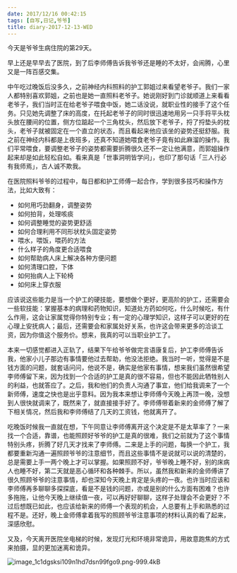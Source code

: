 ```yaml
---
date: 2017/12/16 00:42:15
tags: [自写,日记,爷爷]
title: diary-2017-12-13-WED
---
```


今天是爷爷生病住院的第29天。

早上还是早早去了医院，到了后李师傅告诉我爷爷还是睡的不太好，会闹腾，心里又是一阵百感交集。

中午吃过晚饭后没多久，之前神经内科照料的护工郭姐过来看望老爷子。我们一家人都特别喜欢郭姐，之前也是她一直照料老爷子。她说刚好到门诊就顺道上来看看老爷子，我们当时正在给老爷子喂食中饭，她二话没说，就职业性的接手了这个任务。只见她先调整了床的高度，在托起老爷子的同时很迅速地用另一只手将平头枕头放在腰间的位置，侧方位踮起一个三角枕头，然后放下老爷子，捋了捋垫头的枕头，老爷子就被固定在一个直立的状态，而且看起来他应该坐的姿势还挺舒服。我之前在神经内科都是上夜班多，还真不知道她喂食老爷子竟有如此麻溜的操作。我们平常喂食，要调整老爷子的姿势都需要折腾很久还不一定让他满意，而郭姐操作起来却是如此轻松自如。看来真是「世事洞明皆学问」，也印了那句话「三人行必有我师焉」，古人诚不欺我。

在医院照料爷爷的过程中，每日都和护工师傅一起合作，学到很多技巧和操作方法，比如大致有：

- 如何用巧劲翻身，调整姿势
- 如何拍背，处理咳痰
- 如何调整睡觉的姿势更舒适
- 如何合理利用不同形状枕头固定姿势
- 喂水，喂饭，喂药的方法
- 什么样子的角度更合适喂食
- 如何帮助病人床上解决各种方便问题
- 如何清理口腔，下体
- 如何抬病人上下轮椅
- 如何床上穿衣服

应该说这些能力是当一个护工的硬技能，要想做个更好，更高阶的护工，还需要会一些软技能：掌握基本的病理和药物知识，知道处方药如何吃，什么时候吃，有什么作用，这会让家属觉得你特别专业；有一定的心理学知识，这样子可以更好的在心理上安抚病人；最后，还需要会和家属处好关系，也许这会带来更多的洽谈工资，因为你值这个服务价。想来，我真的可以当职业护工了。

本来一切感觉都进入正轨了，结果下午给爷爷做完言语康复后，护工李师傅告诉我，他家小儿子那边有事情要他过去帮助，他没法拒绝。我当时一听，觉得是不是钱方面的问题，就套话问问，他说不是，确实是他家有事情，想来我们虽然很希望李师傅留下来，因为找到一个合适的护工是真的很不容易，但也不能因此牺牲别人的利益，也就答应了。之后，我和他们的负责人沟通了事宜，他们给我调来了一个新师傅，速度之快也是出乎意料。因为我本来想让李师傅今天晚上再顶一晚，没想到人很快就调来了，既然来了，就直接接手好了。李师傅带着新来的金师傅了解了下相关情况，然后我和李师傅结了几天的工资钱，他就离开了。

吃晚饭时候我一直就在想，下午同意让李师傅离开这个决定是不是太草率了？一来找一个合适，靠谱，也能照顾好爷爷的护工是真的很难，我们之前就为了这个事情特别头疼，折腾了好几天才找来了李师傅。二来是上手的问题，每换一个护工，我都要重新沟通一遍照顾爷爷的注意细节，而且这些事情不是说就可以说的清楚的，总是需要上手一两个晚上才可以掌握。如果照顾不好，爷爷晚上睡不好，别的床病人也睡不好，第二天就是恶心循环和各种棘手。所以，虽然我和新来的金师傅讲了很久照顾爷爷的注意事情，却也深知今天晚上肯定是头疼的一夜。也许当时应该和李师傅再多聊聊多探探底，看是不是钱的问题，亦或是别的什么方面有困难？也许多拖拖，让他今天晚上继续值一夜，可以再好好聊聊，这样子处理会不会更好？不过后想既已如此，也应该给新来的师傅一个表现的机会，人总要有上手和熟悉的过程不是。还好，晚上金师傅拿着我写的照顾爷爷注意事项的材料认真的看了起来，深感欣慰。

又及，今天离开医院坐电梯的时候，发现灯光和环境非常诡异，用故意跑焦的方式来拍摄，显的更加迷离和诡异。

![image_1c1dgsksi109n1hd7dsn99fgo9.png-999.4kB][1]


  [1]: http://static.zybuluo.com/whiledoing/9umpiiois5pmudbccuuy8jse/image_1c1dgsksi109n1hd7dsn99fgo9.png